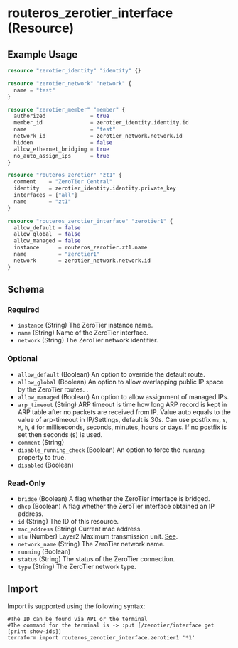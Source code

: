 # routeros_zerotier_interface (Resource)


## Example Usage
```terraform
resource "zerotier_identity" "identity" {}

resource "zerotier_network" "network" {
  name = "test"
}

resource "zerotier_member" "member" {
  authorized              = true
  member_id               = zerotier_identity.identity.id
  name                    = "test"
  network_id              = zerotier_network.network.id
  hidden                  = false
  allow_ethernet_bridging = true
  no_auto_assign_ips      = true
}

resource "routeros_zerotier" "zt1" {
  comment    = "ZeroTier Central"
  identity   = zerotier_identity.identity.private_key
  interfaces = ["all"]
  name       = "zt1"
}

resource "routeros_zerotier_interface" "zerotier1" {
  allow_default = false
  allow_global  = false
  allow_managed = false
  instance      = routeros_zerotier.zt1.name
  name          = "zerotier1"
  network       = zerotier_network.network.id
}
```

<!-- schema generated by tfplugindocs -->
## Schema

### Required

- `instance` (String) The ZeroTier instance name.
- `name` (String) Name of the ZeroTier interface.
- `network` (String) The ZeroTier network identifier.

### Optional

- `allow_default` (Boolean) An option to override the default route.
- `allow_global` (Boolean) An option to allow overlapping public IP space by the ZeroTier routes. .
- `allow_managed` (Boolean) An option to allow assignment of managed IPs.
- `arp_timeout` (String) ARP timeout is time how long ARP record is kept in ARP table after no packets are received from IP. Value auto equals to the value of arp-timeout in IP/Settings, default is 30s. Can use postfix `ms`, `s`, `M`, `h`, `d` for milliseconds, seconds, minutes, hours or days. If no postfix is set then seconds (s) is used.
- `comment` (String)
- `disable_running_check` (Boolean) An option to force the `running` property to true.
- `disabled` (Boolean)

### Read-Only

- `bridge` (Boolean) A flag whether the ZeroTier interface is bridged.
- `dhcp` (Boolean) A flag whether the ZeroTier interface obtained an IP address.
- `id` (String) The ID of this resource.
- `mac_address` (String) Current mac address.
- `mtu` (Number) Layer2 Maximum transmission unit. [See](https://wiki.mikrotik.com/wiki/Maximum_Transmission_Unit_on_RouterBoards).
- `network_name` (String) The ZeroTier network name.
- `running` (Boolean)
- `status` (String) The status of the ZeroTier connection.
- `type` (String) The ZeroTier network type.

## Import
Import is supported using the following syntax:
```shell
#The ID can be found via API or the terminal
#The command for the terminal is -> :put [/zerotier/interface get [print show-ids]]
terraform import routeros_zerotier_interface.zerotier1 '*1'
```
